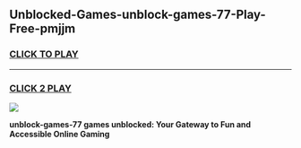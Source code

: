 
## Unblocked-Games-unblock-games-77-Play-Free-pmjjm
<h3>
<a href="https://premium76.site?title=unblock-games-77&ref=17A">CLICK TO PLAY</a></h3>
<hr>

<h3>
<a href="https://premium76.site?title=unblock-games-77&ref=17A">CLICK 2 PLAY</a>
  
</h3>

<a href="https://premium76.site?title=unblock-games-77&ref=17A"><img src="https://clearcache.store/games.png"></a>


**unblock-games-77 games unblocked: Your Gateway to Fun and Accessible Online Gaming**

